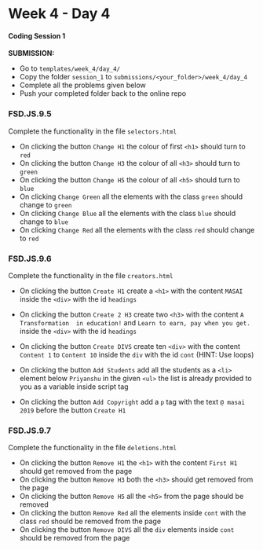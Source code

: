 # Week 4 - Day 4

#### Coding Session 1

**SUBMISSION:**
- Go to `templates/week_4/day_4/` 
- Copy  the folder `session_1`  to `submissions/<your_folder>/week_4/day_4`
- Complete all the problems given below
- Push your completed folder back to the online repo



### FSD.JS.9.5

Complete the functionality in the file `selectors.html`

- On clicking the button `Change H1` the colour of first `<h1>` should turn to `red`
- On clicking the button `Change H3` the colour of all `<h3>` should turn to `green`
- On clicking the button `Change H5` the colour of all `<h5>` should turn to `blue`
- On clicking `Change Green` all the elements with the class `green` should change to `green`
- On clicking `Change Blue` all the elements with the class `blue` should change to `blue`
- On clicking `Change Red` all the elements with the class `red` should change to `red`



### FSD.JS.9.6

Complete the functionality in the file `creators.html`

- On clicking the button `Create H1` create a `<h1>` with the content `MASAI` inside the `<div>` with the id `headings`

- On clicking the button `Create 2 H3` create two `<h3>` with the content `A Transformation 
  in education!`  and `Learn to earn, pay when you get.` inside the `<div>` with the id `headings` 

- On clicking the button `Create DIVS` create ten `<div>` with the content `Content 1` to `Content 10` inside the `div` with the id `cont` (HINT: Use loops)

- On clicking the button `Add Students` add all the students as a `<li>` element below `Priyanshu` in the given `<ul>` the list is already provided to you as a variable inside script tag

- On clicking the button `Add Copyright` add a `p` tag with the text `@ masai 2019` before the button `Create H1`

  

### FSD.JS.9.7

Complete the functionality in the file `deletions.html`

- On clicking the button `Remove H1` the `<h1>` with the content `First H1` should get removed from the page
- On clicking the button `Remove H3` both the `<h3>` should get removed from the page
- On clicking the button `Remove H5` all the `<h5>` from the page should be removed
- On clicking the button `Remove Red` all the elements inside `cont` with the class `red` should be removed from the page
- On clicking the button `Remove DIVS` all the `div` elements inside `cont` should be removed from the page